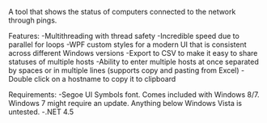 A tool that shows the status of computers connected to the network through pings.

Features:
-Multithreading with thread safety
-Incredible speed due to parallel for loops
-WPF custom styles for a modern UI that is consistent across different Windows versions
-Export to CSV to make it easy to share statuses of multiple hosts
-Ability to enter multiple hosts at once separated by spaces or in multiple lines (supports copy and pasting from Excel)
-Double click on a hostname to copy it to clipboard

Requirements:
-Segoe UI Symbols font. Comes included with Windows 8/7. Windows 7 might require an update. Anything below Windows Vista is untested.
-.NET 4.5
